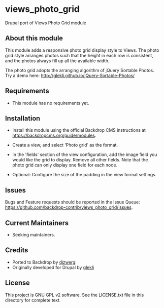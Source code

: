 # views_photo_grid

Drupal port of Views Photo Grid module

## About this module

This module adds a responsive photo grid display style to Views. The photo grid style arranges photos such that the height in each row is consistent, and the photos always fill up all the available width.

The photo grid adopts the arranging algorithm of jQuery Sortable Photos. Try a demo here:
http://glekli.github.io/jQuery-Sortable-Photos/

## Requirements

* This module has no requirements yet.

## Installation

* Install this module using the official Backdrop CMS instructions at
  https://backdropcms.org/guide/modules.
  
* Create a view, and select 'Photo grid' as the format.

* In the 'fields' section of the view configuration, add the image field you would like the grid to display. Remove all other fields. Note that the photo grid can only display one field for each node.

* Optional: Configure the size of the padding in the view format settings.

## Issues

  Bugs and Feature requests should be reported in the Issue Queue:
  https://github.com/backdrop-contrib/views_photo_grid/issues.

## Current Maintainers

* Seeking maintainers.

## Credits

* Ported to Backdrop by [djzwerg](https://github.com/djzwerg)
* Originally developed for Drupal by [glekli](https://github.com/glekli)

## License

This project is GNU GPL v2 software. See the LICENSE.txt file in this directory for complete text.

